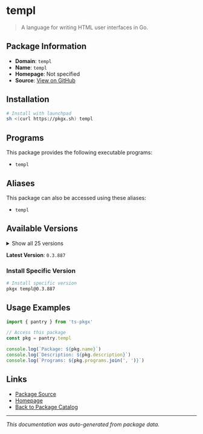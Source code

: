 # templ

> A language for writing HTML user interfaces in Go.

## Package Information

- **Domain**: `templ`
- **Name**: `templ`
- **Homepage**: Not specified
- **Source**: [View on GitHub](https://github.com/pkgxdev/pantry/tree/main/projects/templ.guide/package.yml)

## Installation

```bash
# Install with launchpad
sh <(curl https://pkgx.sh) templ
```

## Programs

This package provides the following executable programs:

- `templ`

## Aliases

This package can also be accessed using these aliases:

- `templ`

## Available Versions

<details>
<summary>Show all 25 versions</summary>

- `0.3.887`, `0.3.865`, `0.3.857`, `0.3.856`, `0.3.850`
- `0.3.833`, `0.3.819`, `0.2.793`, `0.2.778`, `0.2.771`
- `0.2.747`, `0.2.742`, `0.2.731`, `0.2.707`, `0.2.697`
- `0.2.680`, `0.2.663`, `0.2.648`, `0.2.646`, `0.2.639`
- `0.2.598`, `0.2.543`, `0.2.513`, `0.2.501`, `0.2.476`

</details>

**Latest Version**: `0.3.887`

### Install Specific Version

```bash
# Install specific version
pkgx templ@0.3.887
```

## Usage Examples

```typescript
import { pantry } from 'ts-pkgx'

// Access this package
const pkg = pantry.templ

console.log(`Package: ${pkg.name}`)
console.log(`Description: ${pkg.description}`)
console.log(`Programs: ${pkg.programs.join(', ')}`)
```

## Links

- [Package Source](https://github.com/pkgxdev/pantry/tree/main/projects/templ.guide/package.yml)
- [Homepage](#)
- [Back to Package Catalog](../package-catalog.md)

---

*This documentation was auto-generated from package data.*
